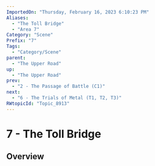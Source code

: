 ```yaml
---
ImportedOn: "Thursday, February 16, 2023 6:10:23 PM"
Aliases:
  - "The Toll Bridge"
  - "Area 7"
Category: "Scene"
Prefix: "7"
Tags:
  - "Category/Scene"
parent:
  - "The Upper Road"
up:
  - "The Upper Road"
prev:
  - "2 - The Passage of Battle (C1)"
next:
  - "6 - The Trials of Metal (T1, T2, T3)"
RWtopicId: "Topic_8913"
---
```

# 7 - The Toll Bridge
## Overview
